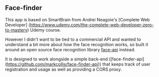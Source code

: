 ## Face-finder

This app is based on SmartBrain from Andrei Neagoie's [Complete Web Developer]
(https://www.udemy.com/the-complete-web-developer-zero-to-mastery) Udemy course.

However I didn't want to be tied to a commercial API and wanted to understand a
bit more about how the face recognition works, so built it around an open source
face recognition library [face-api](https://github.com/justadudewhohacks/face-api.js)
instead.

It is designed to work alongside a simple back-end ([face-finder-api]
(https://github.com/markcollis/face-finder-api)) that keeps
track of user registration and usage as well as providing a CORS proxy.
